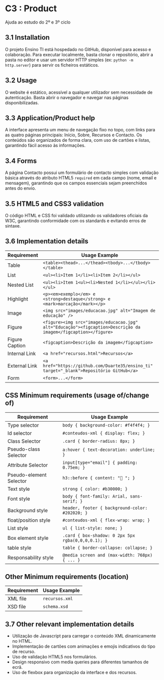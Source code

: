 # C3 : Product

Ajuda ao estudo do 2º e 3º ciclo

## 3.1 Installation


O projeto Ensino TI está hospedado no GitHub, disponível para acesso e colaboração. Para executar localmente, basta clonar o repositório, abrir a pasta no editor e usar um servidor HTTP simples (ex: `python -m http.server`) para servir os ficheiros estáticos.

## 3.2 Usage


O website é estático, acessível a qualquer utilizador sem necessidade de autenticação. Basta abrir o navegador e navegar nas páginas disponibilizadas.

## 3.3 Application/Product help

A interface apresenta um menu de navegação fixo no topo, com links para as quatro páginas principais: Início, Sobre, Recursos e Contacto. Os conteúdos são organizados de forma clara, com uso de cartões e listas, garantindo fácil acesso às informações.

## 3.4 Forms

A página Contacto possui um formulário de contacto simples com validação básica através do atributo HTML5 `required` em cada campo (nome, email e mensagem), garantindo que os campos essenciais sejam preenchidos antes do envio.

## 3.5 HTML5 and CSS3 validation

O código HTML e CSS foi validado utilizando os validadores oficiais da W3C, garantindo conformidade com os standards e evitando erros de sintaxe.

## 3.6 Implementation details


| Requirement                | Usage Example                                                                                      |
|----------------------------|--------------------------------------------------------------------------------------------------|
| Table                      | `<table><thead>...</thead><tbody>...</tbody></table>`                                            |
| List                       | `<ul><li>Item 1</li><li>Item 2</li></ul>`                                                        |
| Nested List                | `<ul><li>Item 1<ul><li>Nested 1</li></ul></li></ul>`                                              |
| Highlight                  | `<p><em>exemplo</em> e <strong>destaque</strong> e <mark>marcação</mark></p>`                    |
| Image                      | `<img src="images/educacao.jpg" alt="Imagem de educação" />`                                     |
| Figure                     | `<figure><img src="images/educacao.jpg" alt="Educação"><figcaption>Descrição da imagem</figcaption></figure>` |
| Figure Caption             | `<figcaption>Descrição da imagem</figcaption>`                                                  |
| Internal Link              | `<a href="recursos.html">Recursos</a>`                                                          |
| External Link              | `<a href="https://github.com/Duarte35/ensino_ti" target="_blank">Repositório GitHub</a>`          |
| Form                       | `<form>...</form>`                                                                               |

## CSS Minimum requirements (usage of/change of)

| Requirement                | Usage Example                                      |
|----------------------------|--------------------------------------------------|
| Type selector              | `body { background-color: #f4f4f4; }`             |
| Id selector                | `#conteudos-xml { display: flex; }`               |
| Class Selector             | `.card { border-radius: 8px; }`                    |
| Pseudo-class Selector      | `a:hover { text-decoration: underline; }`          |
| Attribute Selector         | `input[type="email"] { padding: 0.75em; }`         |
| Pseudo-element Selector    | `h3::before { content: "📄 "; }`                    |
| Text style                 | `strong { color: #b30000; }`                        |
| Font style                 | `body { font-family: Arial, sans-serif; }`         |
| Background style           | `header, footer { background-color: #202020; }`    |
| float/position style       | `#conteudos-xml { flex-wrap: wrap; }`              |
| List style                 | `ul { list-style: none; }`                          |
| Box element style          | `.card { box-shadow: 0 2px 5px rgba(0,0,0,0.1); }` |
| table style                | `table { border-collapse: collapse; }`             |
| Responsability style       | `@media screen and (max-width: 768px) { ... }`     |

## Other Minimum requirements (location)

| Requirement                | Usage Example                                       |
|----------------------------|---------------------------------------------------|
| XML file                   | `recursos.xml`                                     |
| XSD file                   | `schema.xsd`                                      |

## 3.7 Other relevant implementation details

- Utilização de Javascript para carregar o conteúdo XML dinamicamente no HTML.
- Implementação de cartões com animações e emojis indicativos do tipo de recurso.
- Uso de validação HTML5 nos formulários.
- Design responsivo com media queries para diferentes tamanhos de ecrã.
- Uso de flexbox para organização da interface e dos recursos.

